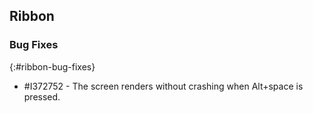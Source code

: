 ## Ribbon

### Bug Fixes
{:#ribbon-bug-fixes}

* \#I372752 - The screen renders without crashing when Alt+space is pressed.